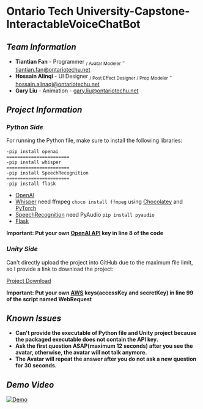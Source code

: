 # Ontario Tech University-Capstone-InteractableVoiceChatBot

## ***Team Information***
- **Tiantian Fan** - Programmer <sub>/ Avatar Modeler</sub> - tiantian.fan@ontariotechu.net
- **Hossain Alinqi** - UI Designer <sub>/ Post Effect Designer / Prop Modeler</sub> - hossain.alinaqi@ontariotechu.net
- **Gary Liu** - Animation - gary.liu@ontariotechu.net

## ***Project Information***
### ***Python Side***
For running the Python file, make sure to install the following libraries:
```
-pip install openai
=======================
-pip install whisper
=======================
-pip install SpeechRecognition
=======================
-pip install flask
```

- [OpenAI](https://github.com/openai/openai-python)
- [Whisper](https://github.com/openai/whisper)
need ffmpeg ```choco install ffmpeg``` using [Chocolatey](https://chocolatey.org/install)
and [PyTorch](https://pytorch.org/get-started/locally/)
- [SpeechRecognition](https://github.com/Uberi/speech_recognition)
need PyAudio ```pip install pyaudio```
- [Flask](https://flask.palletsprojects.com/en/2.3.x/installation/)

**Important: Put your own [OpenAI API](https://openai.com/blog/openai-api) key in line 8 of the code**

### ***Unity Side***
Can't directly upload the project into GitHub due to the maximum file limit, so I provide a link to download the project:

[Project Download](https://drive.google.com/file/d/1uYsbyf87-v0hFqGun_58hJD2LB9w36VB/view?usp=drive_link)

**Important: Put your own [AWS](https://aws.amazon.com/console/) keys(accessKey and secretKey) in line 99 of the script named WebRequest**

## ***Known Issues***
- **Can't provide the executable of Python file and Unity project because the packaged executable does not contain the API key.**
- **Ask the first question ASAP(maximum 12 seconds) after you see the avatar, otherwise, the avatar will not talk anymore.**
- **The Avatar will repeat the answer after you do not ask a new question for 30 seconds.**

## ***Demo Video***
[![Demo](https://github.com/TianTian-Fan/VoiceInteractableChatbot/assets/71342545/0e761e38-3236-4140-bede-dec4112c3a94.png?raw=true)](https://youtu.be/Jk9x4ebHmUk)
